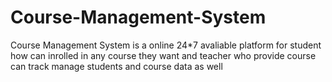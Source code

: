 # Course-Management-System

Course Management System is a online 24*7 avaliable platform for student how can inrolled in any course they want and teacher who provide course can track manage students and course data as well
